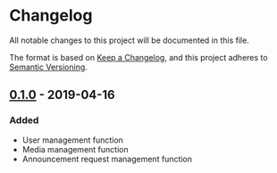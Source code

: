 # Changelog
All notable changes to this project will be documented in this file.

The format is based on [Keep a Changelog](https://keepachangelog.com/en/1.0.0/),
and this project adheres to [Semantic Versioning](https://semver.org/spec/v2.0.0.html).

## [0.1.0] - 2019-04-16
### Added
- User management function
- Media management function
- Announcement request management function

[0.1.0]: https://github.com/martinusalexander/sppt_kkis/tree/sppt_kkis_v_0_1_0
